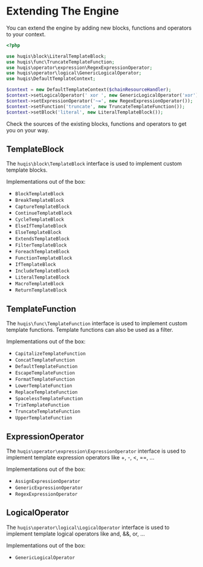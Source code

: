 # Extending The Engine

You can extend the engine by adding new blocks, functions and operators to your context.

```php
<?php

use huqis\block\LiteralTemplateBlock;
use huqis\func\TruncateTemplateFunction;
use huqis\operator\expression\RegexExpressionOperator;
use huqis\operator\logical\GenericLogicalOperator;
use huqis\DefaultTemplateContext;

$context = new DefaultTemplateContext($chainResourceHandler);
$context->setLogicalOperator(' xor ', new GenericLogicalOperator('xor'));
$context->setExpressionOperator('~=', new RegexExpressionOperator());
$context->setFunction('truncate', new TruncateTemplateFunction());
$context->setBlock('literal', new LiteralTemplateBlock());
```

Check the sources of the existing blocks, functions and operators to get you on your way.

## TemplateBlock

The ```huqis\block\TemplateBlock``` interface is used to implement custom template blocks.

Implementations out of the box:

- ```BlockTemplateBlock```
- ```BreakTemplateBlock```
- ```CaptureTemplateBlock```
- ```ContinueTemplateBlock```
- ```CycleTemplateBlock```
- ```ElseIfTemplateBlock```
- ```ElseTemplateBlock```
- ```ExtendsTemplateBlock```
- ```FilterTemplateBlock```
- ```ForeachTemplateBlock```
- ```FunctionTemplateBlock```
- ```IfTemplateBlock```
- ```IncludeTemplateBlock```
- ```LiteralTemplateBlock```
- ```MacroTemplateBlock```
- ```ReturnTemplateBlock```

## TemplateFunction

The ```huqis\func\TemplateFunction``` interface is used to implement custom template functions.
Template functions can also be used as a filter.

Implementations out of the box:

- ```CapitalizeTemplateFunction```
- ```ConcatTemplateFunction```
- ```DefaultTemplateFunction```
- ```EscapeTemplateFunction```
- ```FormatTemplateFunction```
- ```LowerTemplateFunction```
- ```ReplaceTemplateFunction```
- ```SpacelessTemplateFunction```
- ```TrimTemplateFunction```
- ```TruncateTemplateFunction```
- ```UpperTemplateFunction```

## ExpressionOperator

The ```huqis\operator\expression\ExpressionOperator``` interface is used to implement template expression operators like +, -, <, ==, ...

Implementations out of the box:

- ```AssignExpressionOperator```
- ```GenericExpressionOperator```
- ```RegexExpressionOperator```

## LogicalOperator

The ```huqis\operator\logical\LogicalOperator``` interface is used to implement template logical operators like and, &&, or, ...

Implementations out of the box:

- ```GenericLogicalOperator```
